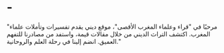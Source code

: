 # -
"مرحبًا في "قراء وعلماء المغرب الأقصى"، موقع ديني يقدم تفسيرات وتأملات علماء المغرب. اكتشف التراث الديني من خلال مقالات قيمة، واستفد من مصادرنا للتفهم العميق. انضم إلينا في رحلة العلم والروحانية."
